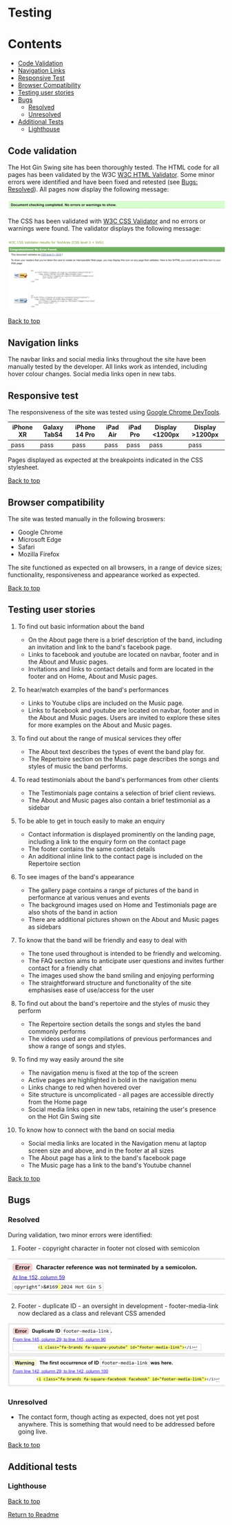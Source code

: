 # Testing

# Contents

- [Code Validation](#code-validation)
- [Navigation Links](#navigation-links)
- [Responsive Test](#responsive-test)
- [Browser Compatibility](#browser-compatibility)
- [Testing user stories](#testing-user-stories)
- [Bugs](#bugs)
    - [Resolved](#resolved)
    - [Unresolved](#unresolved)
- [Additional Tests](#additional-tests)
    - [Lighthouse](#lighthouse)

## Code validation

The Hot Gin Swing site has been thoroughly tested. The HTML code for all pages has been validated by the W3C [W3C HTML Validator](https://validator.w3.org/). Some minor errors were identified and have been fixed and retested (see [Bugs: Resolved](#resolved)). All pages now display the following message:

![html ok](/assets/readme-images/html-ok.jpg)

The CSS has been validated with [W3C CSS Validator](https://jigsaw.w3.org/css-validator/validator) and no errors or warnings were found. The validator displays the following message:

![css ok](/assets/readme-images/css-ok.jpg)

[Back to top](#contents)

## Navigation links

The navbar links and social media links throughout the site have been manually tested by the developer. All links work as intended, including hover colour changes. Social media links open in new tabs.

## Responsive test

The responsiveness of the site was tested using [Google Chrome DevTools](https://developer.chrome.com/docs/devtools).

| iPhone XR  | Galaxy TabS4 | iPhone 14 Pro | iPad Air | iPad Pro | Display <1200px | Display >1200px |
|------------|--------------|---------------|----------|----------|-----------------|-----------------|
| pass       | pass         | pass          | pass     | pass     | pass            | pass            |


Pages displayed as expected at the breakpoints indicated in the CSS stylesheet.


[Back to top](#contents)

## Browser compatibility

The site was tested manually in the following broswers:
- Google Chrome
- Microsoft Edge
- Safari
- Mozilla Firefox

The site functioned as expected on all browsers, in a range of device sizes; functionality, responsiveness and appearance worked as expected.

[Back to top](#contents)

## Testing user stories

1. To find out basic information about the band
    - On the About page there is a brief description of the band, including an invitation and link to the band's facebook page.
    - Links to facebook and youtube are located on navbar, footer and in the About and Music pages.
    - Invitations and links to contact details and form are located in the footer and on Home, About and Music pages.

2. To hear/watch examples of the band's performances
    - Links to Youtube clips are included on the Music page.
    - Links to facebook and youtube are located on navbar, footer and in the About and Music pages. Users are invited to explore these sites for more examples on the About and Music pages.

3. To find out about the range of musical services they offer
    - The About text describes the types of event the band play for.
    - The Repertoire section on the Music page describes the songs and styles of music the band performs.

4. To read testimonials about the band's performances from other clients
    - The Testimonials page contains a selection of brief client reviews.
    - The About and Music pages also contain a brief testimonial as a sidebar

5. To be able to get in touch easily to make an enquiry
    - Contact information is displayed prominently on the landing page, including a link to the enquiry form on the contact page
    - The footer contains the same contact details
    - An additional inline link to the contact page is included on the Repertoire section

6. To see images of the band's appearance
    - The gallery page contains a range of pictures of the band in performance at various venues and events
    - The background images used on Home and Testimonials page are also shots of the band in action
    - There are additional pictures shown on the About and Music pages as sidebars

7. To know that the band will be friendly and easy to deal with
    - The tone used throughout is intended to be friendly and welcoming.
    - The FAQ section aims to anticipate user questions and invites further contact for a friendly chat
    - The images used show the band smiling and enjoying performing
    - The straightforward structure and functionality of the site emphasises ease of use/access for the user

8. To find out about the band's repertoire and the styles of music they perform
    - The Repertoire section details the songs and styles the band commonly performs
    - The videos used are compilations of previous performances and show a range of songs and styles.

9. To find my way easily around the site
    - The navigation menu is fixed at the top of the screen
    - Active pages are highlighted in bold in the navigation menu
    - Links change to red when hovered over
    - Site structure is uncomplicated - all pages are accessible directly from the Home page
    - Social media links open in new tabs, retaining the user's presence on the Hot Gin Swing site

10. To know how to connect with the band on social media
    - Social media links are located in the Navigation menu at laptop screen size and above, and in the footer at all sizes
    - The About page has a link to the band's facebook page
    - The Music page has a link to the band's Youtube channel

[Back to top](#contents)

## Bugs

### Resolved

During validation, two minor errors were identified:

1. Footer - copyright character in footer not closed with semicolon

![Bug 1](/assets/readme-images/bug1.jpg)

2. Footer - duplicate ID - an oversight in development - footer-media-link now declared as a class and relevant CSS amended

![Bug 2](/assets/readme-images/bug2.jpg)


### Unresolved

- The contact form, though acting as expected, does not yet post anywhere. This is something that would need to be addressed before going live.

[Back to top](#contents)

## Additional tests

### Lighthouse

[Back to top](#contents)

[Return to Readme](/README.md#4-testing)
